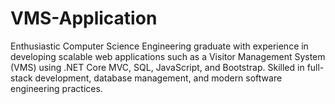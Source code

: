 # VMS-Application
Enthusiastic Computer Science Engineering graduate with experience in developing scalable web applications such as a Visitor Management System (VMS) using .NET Core MVC, SQL, JavaScript, and Bootstrap. Skilled in full-stack development, database management, and modern software engineering practices.
